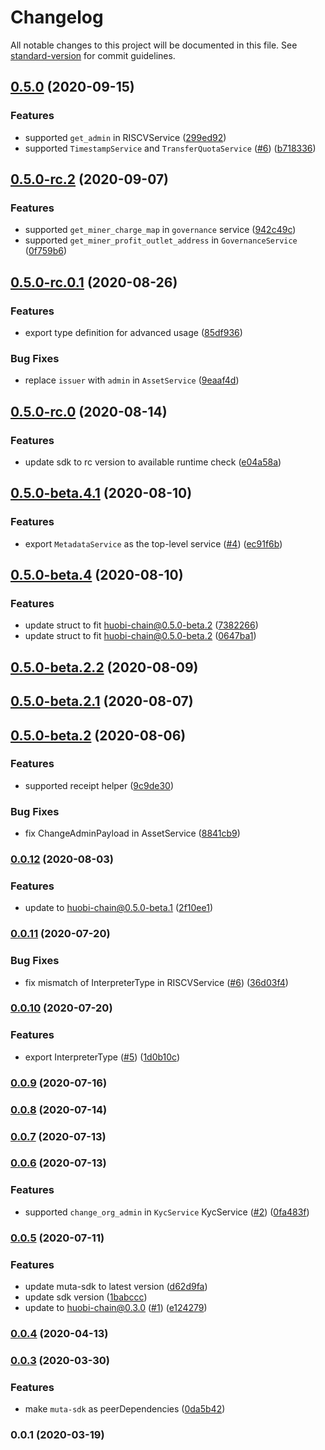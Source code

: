 # Changelog

All notable changes to this project will be documented in this file. See [standard-version](https://github.com/conventional-changelog/standard-version) for commit guidelines.

## [0.5.0](https://github.com/HuobiGroup/huobi-chain-js-sdk/compare/v0.5.0-rc.2...v0.5.0) (2020-09-15)


### Features

* supported `get_admin` in RISCVService ([299ed92](https://github.com/HuobiGroup/huobi-chain-js-sdk/commit/299ed92b098a0429302faa14591c4c6c0fde80f5))
* supported `TimestampService` and `TransferQuotaService` ([#6](https://github.com/HuobiGroup/huobi-chain-js-sdk/issues/6)) ([b718336](https://github.com/HuobiGroup/huobi-chain-js-sdk/commit/b7183366d53400242ec74fc23289f6199ec6aa74))

## [0.5.0-rc.2](https://github.com/HuobiGroup/huobi-chain-js-sdk/compare/v0.5.0-rc.0.1...v0.5.0-rc.2) (2020-09-07)


### Features

* supported `get_miner_charge_map` in `governance` service ([942c49c](https://github.com/HuobiGroup/huobi-chain-js-sdk/commit/942c49c8975235521ebee6e5079a91310b0e2cb8))
* supported `get_miner_profit_outlet_address` in `GovernanceService` ([0f759b6](https://github.com/HuobiGroup/huobi-chain-js-sdk/commit/0f759b68ec43812a1062348f17f0fb8c4ec8f17e))

## [0.5.0-rc.0.1](https://github.com/HuobiGroup/huobi-chain-js-sdk/compare/v0.5.0-rc.0...v0.5.0-rc.0.1) (2020-08-26)


### Features

* export type definition for advanced usage ([85df936](https://github.com/HuobiGroup/huobi-chain-js-sdk/commit/85df9361395aac4e5a504f5ea1d3e60992857418))


### Bug Fixes

* replace `issuer` with `admin` in `AssetService` ([9eaaf4d](https://github.com/HuobiGroup/huobi-chain-js-sdk/commit/9eaaf4d273c39b7c13778027973be561e7979421))

## [0.5.0-rc.0](https://github.com/HuobiGroup/huobi-chain-js-sdk/compare/v0.5.0-beta.4.1...v0.5.0-rc.0) (2020-08-14)


### Features

* update sdk to rc version to available runtime check ([e04a58a](https://github.com/HuobiGroup/huobi-chain-js-sdk/commit/e04a58a81bbe259a4653a30596bd898864c3906c))

## [0.5.0-beta.4.1](https://github.com/HuobiGroup/huobi-chain-js-sdk/compare/v0.5.0-beta.4...v0.5.0-beta.4.1) (2020-08-10)


### Features

* export `MetadataService` as the top-level service ([#4](https://github.com/HuobiGroup/huobi-chain-js-sdk/issues/4)) ([ec91f6b](https://github.com/HuobiGroup/huobi-chain-js-sdk/commit/ec91f6b4e3067e2b8a3a6e5e7858b0ce6a5a13fa))

## [0.5.0-beta.4](https://github.com/huobigroup/huobi-chain-js-sdk/compare/v0.5.0-beta.2.2...v0.5.0-beta.4) (2020-08-10)


### Features

* update struct to fit huobi-chain@0.5.0-beta.2 ([7382266](https://github.com/huobigroup/huobi-chain-js-sdk/commit/7382266f86a9fd7564e0850e2101dd3362849310))
* update struct to fit huobi-chain@0.5.0-beta.2 ([0647ba1](https://github.com/huobigroup/huobi-chain-js-sdk/commit/0647ba1be661265fb71e8cc1b5905c9c7813ef42))

## [0.5.0-beta.2.2](https://github.com/huobigroup/huobi-chain-js-sdk/compare/v0.5.0-beta.2.1...v0.5.0-beta.2.2) (2020-08-09)

## [0.5.0-beta.2.1](https://github.com/huobigroup/huobi-chain-js-sdk/compare/v0.5.0-beta.2...v0.5.0-beta.2.1) (2020-08-07)

## [0.5.0-beta.2](https://github.com/huobigroup/huobi-chain-js-sdk/compare/v0.0.12...v0.5.0-beta.2) (2020-08-06)


### Features

* supported receipt helper ([9c9de30](https://github.com/huobigroup/huobi-chain-js-sdk/commit/9c9de30faa76fc479ba247001883aebca68cfadb))


### Bug Fixes

* fix ChangeAdminPayload in AssetService ([8841cb9](https://github.com/huobigroup/huobi-chain-js-sdk/commit/8841cb9cebde701543c82e15e71a692513ba28aa))

### [0.0.12](https://github.com/huobigroup/huobi-chain-js-sdk/compare/v0.0.11...v0.0.12) (2020-08-03)


### Features

* update to huobi-chain@0.5.0-beta.1 ([2f10ee1](https://github.com/huobigroup/huobi-chain-js-sdk/commit/2f10ee10baf04840ea27a7adb2623bb244d34b48))

### [0.0.11](https://github.com/huobigroup/huobi-chain-js-sdk/compare/v0.0.10...v0.0.11) (2020-07-20)


### Bug Fixes

* fix mismatch of InterpreterType in RISCVService ([#6](https://github.com/huobigroup/huobi-chain-js-sdk/issues/6)) ([36d03f4](https://github.com/huobigroup/huobi-chain-js-sdk/commit/36d03f4d657397398eb7b1ce993f4385840711bb))

### [0.0.10](https://github.com/huobigroup/huobi-chain-js-sdk/compare/v0.0.9...v0.0.10) (2020-07-20)


### Features

* export InterpreterType ([#5](https://github.com/huobigroup/huobi-chain-js-sdk/issues/5)) ([1d0b10c](https://github.com/huobigroup/huobi-chain-js-sdk/commit/1d0b10c8275ba7e2262fbcfe0a2bbd75761e3904))

### [0.0.9](https://github.com/huobigroup/huobi-chain-js-sdk/compare/v0.0.8...v0.0.9) (2020-07-16)

### [0.0.8](https://github.com/huobigroup/huobi-chain-js-sdk/compare/v0.0.7...v0.0.8) (2020-07-14)

### [0.0.7](https://github.com/huobigroup/huobi-chain-js-sdk/compare/v0.0.6...v0.0.7) (2020-07-13)

### [0.0.6](https://github.com/huobigroup/huobi-chain-js-sdk/compare/v0.0.5...v0.0.6) (2020-07-13)


### Features

* supported `change_org_admin` in `KycService` KycService ([#2](https://github.com/huobigroup/huobi-chain-js-sdk/issues/2)) ([0fa483f](https://github.com/huobigroup/huobi-chain-js-sdk/commit/0fa483f1cd4a2f9ce646e1565a8d9b4fefb3355a))

### [0.0.5](https://github.com/huobigroup/huobi-chain-js-sdk/compare/v0.0.4...v0.0.5) (2020-07-11)


### Features

* update muta-sdk to latest version ([d62d9fa](https://github.com/huobigroup/huobi-chain-js-sdk/commit/d62d9fa0a761de4114b2a29e36a07363e955f52d))
* update sdk version ([1babccc](https://github.com/huobigroup/huobi-chain-js-sdk/commit/1babccc57b375c302bbaefc98a9b46a92630d2ba))
* update to huobi-chain@0.3.0  ([#1](https://github.com/huobigroup/huobi-chain-js-sdk/issues/1)) ([e124279](https://github.com/huobigroup/huobi-chain-js-sdk/commit/e1242793a12af5f21b2c9d76a387c66d017b2754))

### [0.0.4](https://github.com/huobigroup/huobi-chain-js-sdk/compare/v0.0.3...v0.0.4) (2020-04-13)

### [0.0.3](https://github.com/huobigroup/huobi-chain-js-sdk/compare/v0.0.2...v0.0.3) (2020-03-30)


### Features

* make `muta-sdk` as peerDependencies ([0da5b42](https://github.com/huobigroup/huobi-chain-js-sdk/commit/0da5b4252cef59e0bb08e45459da176e9648f009))

### 0.0.1 (2020-03-19)
